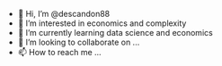 - 👋 Hi, I’m @descandon88
- 👀 I’m interested in economics and complexity
- 🌱 I’m currently learning data science and economics
- 💞️ I’m looking to collaborate on ...
- 📫 How to reach me ...

<!---
descandon88/descandon88 is a ✨ special ✨ repository because its `README.md` (this file) appears on your GitHub profile.
You can click the Preview link to take a look at your changes.
--->
